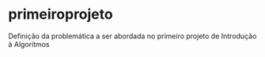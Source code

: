 # primeiroprojeto
Definição da problemática a ser abordada no primeiro projeto de Introdução à Algorítmos
